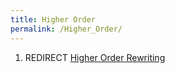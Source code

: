 ```yaml
---
title: Higher Order
permalink: /Higher_Order/
---
```


1.  REDIRECT [Higher Order Rewriting](/Higher_Order_Rewriting "wikilink")
